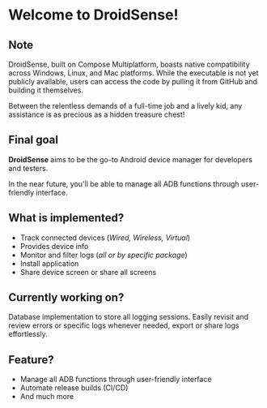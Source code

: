 # Welcome to DroidSense!

## Note
DroidSense, built on Compose Multiplatform, boasts native compatibility across Windows, Linux, and Mac platforms. While the executable is not yet publicly available, users can access the code by pulling it from GitHub and building it themselves.

Between the relentless demands of a full-time job and a lively kid, any assistance is as precious as a hidden treasure chest!

## Final goal

**DroidSense** aims to be the go-to Android device manager for developers and testers.

In the near future, you'll be able to manage all ADB functions through user-friendly interface.

## What is implemented?

- Track connected devices (*Wired, Wireless, Virtual*)
- Provides device info
- Monitor and filter logs (*all or by specific package*)
- Install application
- Share device screen or share all screens

## Currently working on?
Database implementation to store all logging sessions. Easily revisit and review errors or specific logs whenever needed, export or share logs effortlessly.

## Feature?
- Manage all ADB functions through user-friendly interface
- Automate release builds (CI/CD)
- And much more
